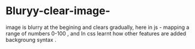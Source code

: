 # Bluryy-clear-image-
image is blurry at the begining and clears gradually, here in js - mapping a range of numbers 0-100 , and In css learnt how other features are added  backgroung syntax .
